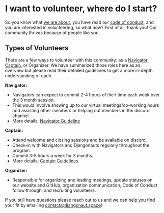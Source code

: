 # I want to volunteer, where do I start?

So you know what [we are about](https://github.com/djangonaut-space/pilot-program/blob/main/README.md), you have read our [code of conduct](https://github.com/djangonaut-space/pilot-program/blob/main/conduct.md), and you are interested in volunteering, so what now? First of all, thank you! Our community thrives because of people like you. 

## Types of Volunteers
There are a few ways to volunteer with this community: as a [Navigator](https://github.com/djangonaut-space/pilot-program/blob/main/navigators.md), [Captain](https://github.com/djangonaut-space/pilot-program/blob/main/captains.md), or Organizer. We have summarized those roles here as an overview but please read their detailed guidelines to get a more in-depth understanding of each. 

**Navigator:**
- Navigators can expect to commit 2-4 hours of their time each week over the 3 month session. 
- This would involve showing up to our virtual meetings/co-working hours and assisting other members or helping out members in the discord channel. 
- More details: [Navigator Guideline](https://github.com/djangonaut-space/pilot-program/blob/main/navigators.md)


**Captain:**
- Attend welcome and closing sessions and be available on discord.
- Check-in with Navigators and Djangonauts regularly throughout the program. 
- Commit 3-5 hours a week for 3 months. 
- More details: [Captain Guidelines](https://github.com/djangonaut-space/pilot-program/blob/main/captains.md)

**Organizer:**
- Responsible for organizing and leading meetings, update statuses on our website and GitHub, organization communication, Code of Conduct follow through, and recruiting volunteers.


If you still have questions please reach out to us and we can help you find your fit by emailing contact@djangonaut.space! 


